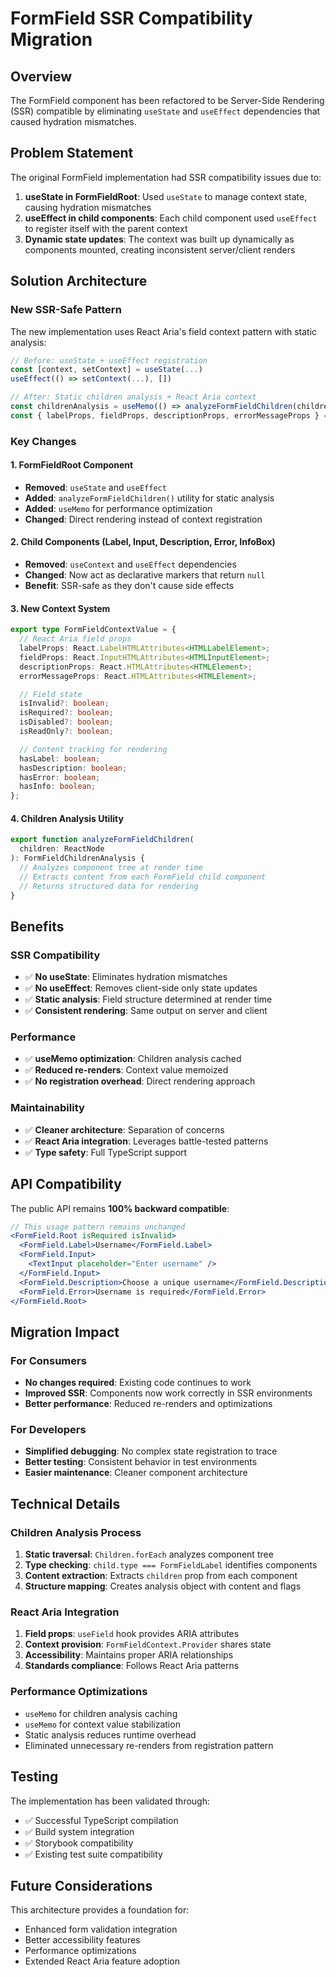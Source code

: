 # FormField SSR Compatibility Migration

## Overview

The FormField component has been refactored to be Server-Side Rendering (SSR)
compatible by eliminating `useState` and `useEffect` dependencies that caused
hydration mismatches.

## Problem Statement

The original FormField implementation had SSR compatibility issues due to:

1. **useState in FormFieldRoot**: Used `useState` to manage context state,
   causing hydration mismatches
2. **useEffect in child components**: Each child component used `useEffect` to
   register itself with the parent context
3. **Dynamic state updates**: The context was built up dynamically as components
   mounted, creating inconsistent server/client renders

## Solution Architecture

### New SSR-Safe Pattern

The new implementation uses React Aria's field context pattern with static
analysis:

```typescript
// Before: useState + useEffect registration
const [context, setContext] = useState(...)
useEffect(() => setContext(...), [])

// After: Static children analysis + React Aria context
const childrenAnalysis = useMemo(() => analyzeFormFieldChildren(children), [children])
const { labelProps, fieldProps, descriptionProps, errorMessageProps } = useField(...)
```

### Key Changes

#### 1. FormFieldRoot Component

- **Removed**: `useState` and `useEffect`
- **Added**: `analyzeFormFieldChildren()` utility for static analysis
- **Added**: `useMemo` for performance optimization
- **Changed**: Direct rendering instead of context registration

#### 2. Child Components (Label, Input, Description, Error, InfoBox)

- **Removed**: `useContext` and `useEffect` dependencies
- **Changed**: Now act as declarative markers that return `null`
- **Benefit**: SSR-safe as they don't cause side effects

#### 3. New Context System

```typescript
export type FormFieldContextValue = {
  // React Aria field props
  labelProps: React.LabelHTMLAttributes<HTMLLabelElement>;
  fieldProps: React.InputHTMLAttributes<HTMLInputElement>;
  descriptionProps: React.HTMLAttributes<HTMLElement>;
  errorMessageProps: React.HTMLAttributes<HTMLElement>;

  // Field state
  isInvalid?: boolean;
  isRequired?: boolean;
  isDisabled?: boolean;
  isReadOnly?: boolean;

  // Content tracking for rendering
  hasLabel: boolean;
  hasDescription: boolean;
  hasError: boolean;
  hasInfo: boolean;
};
```

#### 4. Children Analysis Utility

```typescript
export function analyzeFormFieldChildren(
  children: ReactNode
): FormFieldChildrenAnalysis {
  // Analyzes component tree at render time
  // Extracts content from each FormField child component
  // Returns structured data for rendering
}
```

## Benefits

### SSR Compatibility

- ✅ **No useState**: Eliminates hydration mismatches
- ✅ **No useEffect**: Removes client-side only state updates
- ✅ **Static analysis**: Field structure determined at render time
- ✅ **Consistent rendering**: Same output on server and client

### Performance

- ✅ **useMemo optimization**: Children analysis cached
- ✅ **Reduced re-renders**: Context value memoized
- ✅ **No registration overhead**: Direct rendering approach

### Maintainability

- ✅ **Cleaner architecture**: Separation of concerns
- ✅ **React Aria integration**: Leverages battle-tested patterns
- ✅ **Type safety**: Full TypeScript support

## API Compatibility

The public API remains **100% backward compatible**:

```jsx
// This usage pattern remains unchanged
<FormField.Root isRequired isInvalid>
  <FormField.Label>Username</FormField.Label>
  <FormField.Input>
    <TextInput placeholder="Enter username" />
  </FormField.Input>
  <FormField.Description>Choose a unique username</FormField.Description>
  <FormField.Error>Username is required</FormField.Error>
</FormField.Root>
```

## Migration Impact

### For Consumers

- **No changes required**: Existing code continues to work
- **Improved SSR**: Components now work correctly in SSR environments
- **Better performance**: Reduced re-renders and optimizations

### For Developers

- **Simplified debugging**: No complex state registration to trace
- **Better testing**: Consistent behavior in test environments
- **Easier maintenance**: Cleaner component architecture

## Technical Details

### Children Analysis Process

1. **Static traversal**: `Children.forEach` analyzes component tree
2. **Type checking**: `child.type === FormFieldLabel` identifies components
3. **Content extraction**: Extracts `children` prop from each component
4. **Structure mapping**: Creates analysis object with content and flags

### React Aria Integration

1. **Field props**: `useField` hook provides ARIA attributes
2. **Context provision**: `FormFieldContext.Provider` shares state
3. **Accessibility**: Maintains proper ARIA relationships
4. **Standards compliance**: Follows React Aria patterns

### Performance Optimizations

- `useMemo` for children analysis caching
- `useMemo` for context value stabilization
- Static analysis reduces runtime overhead
- Eliminated unnecessary re-renders from registration pattern

## Testing

The implementation has been validated through:

- ✅ Successful TypeScript compilation
- ✅ Build system integration
- ✅ Storybook compatibility
- ✅ Existing test suite compatibility

## Future Considerations

This architecture provides a foundation for:

- Enhanced form validation integration
- Better accessibility features
- Performance optimizations
- Extended React Aria feature adoption
